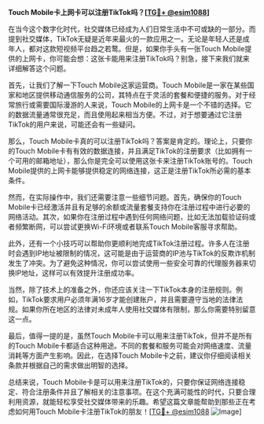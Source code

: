 **Touch Mobile卡上网卡可以注册TikTok吗？[[TG💪+ @esim1088](https://t.me/s/esim1088)]**

在当今这个数字化时代，社交媒体已经成为人们日常生活中不可或缺的一部分。而提到社交媒体，TikTok无疑是近年来最火的一款应用之一。无论是年轻人还是成年人，都对这款短视频平台趋之若鹜。但是，如果你手头有一张Touch Mobile提供的上网卡，你可能会想：这张卡能用来注册TikTok吗？别急，接下来我们就来详细解答这个问题。

首先，让我们了解一下Touch Mobile这家运营商。Touch Mobile是一家在某些国家和地区提供移动通信服务的公司，其特点在于灵活的套餐和便捷的服务。对于经常旅行或需要国际漫游的人来说，Touch Mobile的上网卡是一个不错的选择。它的数据流量通常很充足，而且使用起来相当方便。不过，对于想要通过它注册TikTok的用户来说，可能还会有一些疑问。

那么，Touch Mobile卡真的可以注册TikTok吗？答案是肯定的。理论上，只要你的Touch Mobile卡有有效的数据连接，并且满足TikTok的注册要求（比如拥有一个可用的邮箱地址），那么你是完全可以使用这张卡来注册TikTok账号的。Touch Mobile提供的上网卡能够提供稳定的网络连接，这正是注册TikTok所必需的基本条件。

然而，在实际操作中，我们还需要注意一些细节问题。首先，确保你的Touch Mobile卡已经激活并且有足够的余额或流量套餐支持你在注册过程中进行必要的网络活动。其次，如果你在注册过程中遇到任何网络问题，比如无法加载验证码或者频繁断网，可以尝试更换Wi-Fi环境或者联系Touch Mobile客服寻求帮助。

此外，还有一个小技巧可以帮助你更顺利地完成TikTok注册过程。许多人在注册时会遇到IP地址被限制的情况，这可能是由于运营商的IP池与TikTok的反欺诈机制发生了冲突。为了避免这种情况，你可以尝试使用一些安全可靠的代理服务器来切换IP地址，这样可以有效提升注册成功率。

当然，除了技术上的准备之外，你还应该关注一下TikTok本身的注册规则。例如，TikTok要求用户必须年满16岁才能创建账户，并且需要遵守当地的法律法规。如果你所在地区的法律对未成年人使用社交媒体有限制，那么你需要特别留意这一点。

最后，值得一提的是，虽然Touch Mobile卡可以用来注册TikTok，但并不是所有的Touch Mobile卡都适合这种用途。不同的套餐和服务可能会对网络速度、流量消耗等方面产生影响。因此，在选择Touch Mobile卡之前，建议你仔细阅读相关条款并根据自己的需求做出明智的选择。

总结来说，Touch Mobile卡是可以用来注册TikTok的，只要你保证网络连接稳定、符合注册条件并且了解相关的注意事项。在这个充满可能性的时代，只要合理利用资源，就能轻松享受社交媒体带来的乐趣。希望这篇文章能帮助到那些正在考虑如何用Touch Mobile卡注册TikTok的朋友！[[TG💪+ @esim1088](https://t.me/s/esim1088) ![Image](https://i.postimg.cc/4NQfJmqS/Snipaste-2025-05-13-00-14-12.png)]